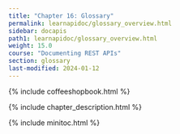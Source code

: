 ```yaml
---
title: "Chapter 16: Glossary"
permalink: learnapidoc/glossary_overview.html
sidebar: docapis
path1: learnapidoc/glossary_overview.html
weight: 15.0
course: "Documenting REST APIs"
section: glossary
last-modified: 2024-01-12
---
```


{% include coffeeshopbook.html %}

{% include chapter_description.html %}

{% include minitoc.html %}